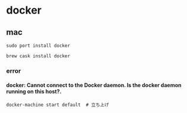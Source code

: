# docker

## mac

```shell
sudo port install docker
```

```
brew cask install docker
```

### error

#### docker: Cannot connect to the Docker daemon. Is the docker daemon running on this host?.

```
docker-machine start default  # 立ち上げ
```


